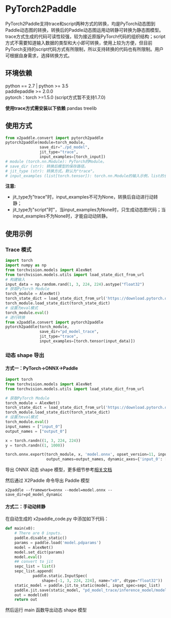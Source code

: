 # PyTorch2Paddle

PyTorch2Paddle支持trace和script两种方式的转换，均是PyTorch动态图到Paddle动态图的转换，转换后的Paddle动态图运用动转静可转换为静态图模型。trace方式生成的代码可读性较强，较为接近原版PyTorch代码的组织结构；script方式不需要知道输入数据的类型和大小即可转换，使用上较为方便，但目前PyTorch支持的script代码方式有所限制，所以支持转换的代码也有所限制。用户可根据自身需求，选择转换方式。

## 环境依赖

python == 2.7 | python >= 3.5  
paddlepaddle >= 2.0.0  
pytorch：torch >=1.5.0 (script方式暂不支持1.7.0)

**使用trace方式需安装以下依赖**
pandas
treelib

## 使用方式

```python
from x2paddle.convert import pytorch2paddle
pytorch2paddle(module=torch_module,
               save_dir="./pd_model",
               jit_type="trace",
               input_examples=[torch_input])
# module (torch.nn.Module): PyTorch的Module。
# save_dir (str): 转换后模型的保存路径。
# jit_type (str): 转换方式。默认为"trace"。
# input_examples (list[torch.tensor]): torch.nn.Module的输入示例，list的长度必须与输入的长度一致。默认为None。
```

**注意:**
- jit_type为"trace"时，input_examples不可为None，转换后自动进行动转静；
- jit_type为"script"时"，当input_examples为None时，只生成动态图代码；当input_examples不为None时，才能自动动转静。

## 使用示例

### Trace 模式

```python
import torch
import numpy as np
from torchvision.models import AlexNet
from torchvision.models.utils import load_state_dict_from_url
# 构建输入
input_data = np.random.rand(1, 3, 224, 224).astype("float32")
# 获取PyTorch Module
torch_module = AlexNet()
torch_state_dict = load_state_dict_from_url('https://download.pytorch.org/models/alexnet-owt-4df8aa71.pth')
torch_module.load_state_dict(torch_state_dict)
# 设置为eval模式
torch_module.eval()
# 进行转换
from x2paddle.convert import pytorch2paddle
pytorch2paddle(torch_module,
               save_dir="pd_model_trace",
               jit_type="trace",
               input_examples=[torch.tensor(input_data)])
```

### 动态 shape 导出

#### 方式一：PyTorch->ONNX->Paddle

```python
import torch
from torchvision.models import AlexNet
from torchvision.models.utils import load_state_dict_from_url

# 获取PyTorch Module
torch_module = AlexNet()
torch_state_dict = load_state_dict_from_url('https://download.pytorch.org/models/alexnet-owt-4df8aa71.pth')
torch_module.load_state_dict(torch_state_dict)
# 设置为eval模式
torch_module.eval()
input_names = ["input_0"]
output_names = ["output_0"]

x = torch.randn((1, 3, 224, 224))
y = torch.randn((1, 1000))

torch.onnx.export(torch_module, x, 'model.onnx', opset_version=11, input_names=input_names,
                  output_names=output_names, dynamic_axes={'input_0': [0], 'output_0': [0]})
```

导出 ONNX 动态 shape 模型，更多细节参考[相关文档](https://pytorch.org/docs/stable/onnx.html?highlight=onnx%20export#torch.onnx.export)

然后通过 X2Paddle 命令导出 Paddle 模型

```shell
x2paddle --framework=onnx --model=model.onnx --save_dir=pd_model_dynamic
```

#### 方式二：手动动转静

在自动生成的 x2paddle_code.py 中添加如下代码：

```python
def main(x0):
    # There are 0 inputs.
    paddle.disable_static()
    params = paddle.load('model.pdparams')
    model = AlexNet()
    model.set_dict(params)
    model.eval()
    ## convert to jit
    sepc_list = list()
    sepc_list.append(
            paddle.static.InputSpec(
                shape=[-1, 3, 224, 224], name="x0", dtype="float32"))
    static_model = paddle.jit.to_static(model, input_spec=sepc_list)
    paddle.jit.save(static_model, "pd_model_trace/inference_model/model")
    out = model(x0)
    return out
```

然后运行 main 函数导出动态 shape 模型
